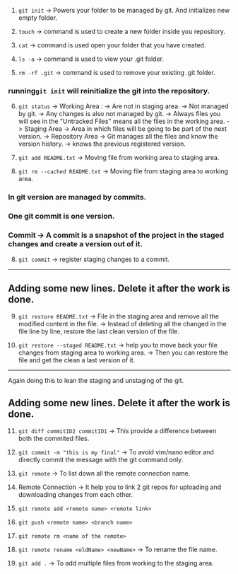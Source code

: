 1. `git init` -> Powers your folder to be managed by git. And initializes new empty folder.

2. `touch` -> command is used to create a new folder inside you repository.
3. `cat` -> command is used open your folder that you have created.
4. `ls -a` -> command is used to view your .git folder.
5. `rm -rf .git` -> command is used to remove your existing .git folder.

### running`git init` will reinitialize the git into the repository.

6. `git status` 
    -> Working Area : 
        -> Are not in staging area.
        -> Not managed by git.
        -> Any changes is also not managed by git.
        -> Always files you will see in the "Untracked Files" means all the files in the working area.
    -> Staging Area
        -> Area in which files will be going to be part of the next version.
    -> Repository Area
        -> Git manages all the files and know the version history.
        -> knows the previous registered version.

6. `git add README.txt` -> Moving file from working area to staging area.
7. `git rm --cached README.txt` -> Moving file from staging area to working area.

### In git version are managed by commits.
### One git commit is one version.
### Commit -> A commit is a snapshot of the project in the staged changes and create a version out of it.

8. `git commit` -> register staging changes to a commit.

-------------------------------------------------------
Adding some new lines. 
Delete it after the work is done.
-------------------------------------------------------

9. `git restore README.txt` -> File in the staging area and remove all the modified content in the file.
                            -> Instead of deleting all the changed in the file line by line, restore the last 
                            clean version of the file.

10. `git restore --staged README.txt` -> help you to move back your file changes from staging area to working area.
                                      -> Then you can restore the file and get the clean a last version of it.

-------------------------------------------------------
Again doing this to lean the staging and unstaging of the git.

Adding some new lines. 
Delete it after the work is done.
-------------------------------------------------------


11. `git diff commitID2 commitID1` -> This provide a difference between both the commited files.

12. `git commit -m "this is my final"` -> To avoid vim/nano editor and directly commit the message with the git command only.

13. `git remote` -> To list down all the remote connection name.

14. Remote Connection -> It help you to link 2 git repos for uploading and downloading changes from each other.

15. `git remote add <remote name> <remote link>`

16. `git push <remote name> <branch name>`

17. `git remote rm <name of the remote>`

18. `git remote rename <oldName> <newName>` -> To rename the file name.

19. `git add .` -> To add multiple files from working to the staging area.